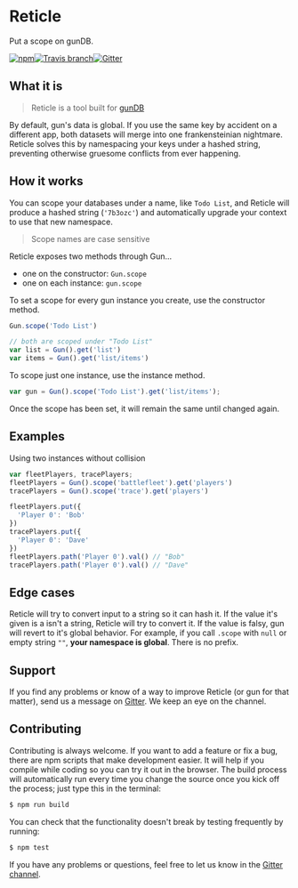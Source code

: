 # Reticle
Put a scope on gunDB.

[![npm](https://img.shields.io/npm/dt/reticle.svg?style=flat-square)](https://www.npmjs.com/package/reticle)[![Travis branch](https://img.shields.io/travis/PsychoLlama/reticle/master.svg?style=flat-square)](https://travis-ci.org/PsychoLlama/Reticle)[![Gitter](https://img.shields.io/gitter/room/amark/gun.js.svg?style=flat-square)](http://gitter.im/amark/gun)

## What it is
> Reticle is a tool built for [gunDB](https://github.com/amark/gun)

By default, gun's data is global. If you use the same key by accident on a different app, both datasets will merge into one frankensteinian nightmare. Reticle solves this by namespacing your keys under a hashed string, preventing otherwise gruesome conflicts from ever happening.

## How it works
You can scope your databases under a name, like `Todo List`, and Reticle will produce a hashed string (`'7b3ozc'`) and automatically upgrade your context to use that new namespace.

> Scope names are case sensitive

Reticle exposes two methods through Gun...

 - one on the constructor: `Gun.scope`
 - one on each instance: `gun.scope`

To set a scope for every gun instance you create, use the constructor method.
```javascript
Gun.scope('Todo List')

// both are scoped under "Todo List"
var list = Gun().get('list')
var items = Gun().get('list/items')
```

To scope just one instance, use the instance method.
```javascript
var gun = Gun().scope('Todo List').get('list/items');
```
Once the scope has been set, it will remain the same until changed again.

## Examples
Using two instances without collision
```javascript
var fleetPlayers, tracePlayers;
fleetPlayers = Gun().scope('battlefleet').get('players')
tracePlayers = Gun().scope('trace').get('players')

fleetPlayers.put({
  'Player 0': 'Bob'
})
tracePlayers.put({
  'Player 0': 'Dave'
})
fleetPlayers.path('Player 0').val() // "Bob"
tracePlayers.path('Player 0').val() // "Dave"
```

## Edge cases
Reticle will try to convert input to a string so it can hash it. If the value it's given is a isn't a string, Reticle will try to convert it. If the value is falsy, gun will revert to it's global behavior. For example, if you call `.scope` with `null` or empty string `""`, **your namespace is global**. There is no prefix.

## Support
If you find any problems or know of a way to improve Reticle (or gun for that matter), send us a message on [Gitter](http://gitter.im/amark/gun). We keep an eye on the channel.

## Contributing
Contributing is always welcome.
If you want to add a feature or fix a bug, there are npm scripts that make development easier. It will help if you compile while coding so you can try it out in the browser. The build process will automatically run every time you change the source once you kick off the process; just type this in the terminal:
```bash
$ npm run build
```

You can check that the functionality doesn't break by testing frequently by running:
```bash
$ npm test
```

If you have any problems or questions, feel free to let us know in the [Gitter channel](http://gitter.im/amark/gun).

<!--

### Contributors
 - your name here

-->